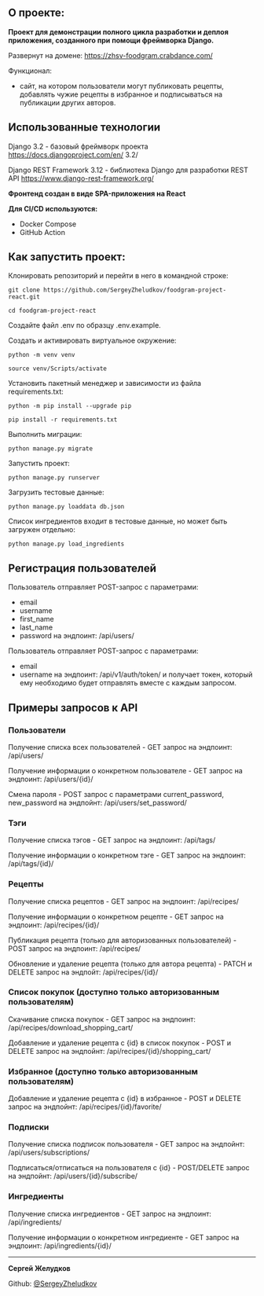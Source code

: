 ## О проекте: 

**Проект для демонстрации полного цикла разработки и деплоя приложения, созданного при помощи фреймворка Django.**

Развернут на домене: https://zhsv-foodgram.crabdance.com/

Функционал:
 - сайт, на котором пользователи могут публиковать рецепты, добавлять чужие рецепты в избранное и подписываться на публикации других авторов.

## Использованные технологии

Django 3.2 - базовый фреймворк проекта
https://docs.djangoproject.com/en/  3.2/ 

Django REST Framework 3.12 - библиотека Django для разработки REST API
https://www.django-rest-framework.org/ 


**Фронтенд создан в виде SPA-приложения на React** 

**Для CI/CD используются:**

- Docker Compose
- GitHub Action

## Как запустить проект:

Клонировать репозиторий и перейти в него в командной строке:

```
git clone https://github.com/SergeyZheludkov/foodgram-project-react.git
```

```
cd foodgram-project-react
```
Создайте файл .env по образцу .env.example. 

Cоздать и активировать виртуальное окружение:

```
python -m venv venv
```

```
source venv/Scripts/activate
```

Установить пакетный менеджер и зависимости из файла requirements.txt:

```
python -m pip install --upgrade pip
```

```
pip install -r requirements.txt
```

Выполнить миграции:

```
python manage.py migrate
```

Запустить проект:

```
python manage.py runserver
```

Загрузить тестовые данные:

```
python manage.py loaddata db.json
```
Список ингредиентов входит в тестовые данные, но может быть загружен отдельно:

```
python manage.py load_ingredients
```

## Регистрация пользователей

Пользователь отправляет POST-запрос с параметрами:
- email
- username
- first_name
- last_name
- password
на эндпоинт: /api/users/

Пользователь отправляет POST-запрос с параметрами:
- email
- username
на эндпоинт: /api/v1/auth/token/ 
и получает токен, который ему необходимо будет отправлять вместе с каждым запросом.

## Примеры запросов к API

### Пользователи

Получение списка всех пользователей - GET запрос на эндпоинт: /api/users/

Получение информации о конкретном пользователе - GET запрос на эндпоинт:  /api/users/{id}/

Смена пароля - POST запрос с параметрами current_password, new_password на эндпойнт: /api/users/set_password/

### Тэги

Получение списка тэгов - GET запрос на эндпоинт: /api/tags/

Получение информации о конкретном тэге - GET запрос на эндпоинт:  /api/tags/{id}/

### Рецепты

Получение списка рецептов - GET запрос на эндпоинт: /api/recipes/

Получение информации о конкретном рецепте - GET запрос на эндпоинт:  /api/recipes/{id}/

Публикация рецепта (только для авторизованных пользователей) - POST запрос на эндпоинт: /api/recipes/

Обновление и удаление рецепта (только для автора рецепта) - PATCH и DELETE запрос на эндпойт: /api/recipes/{id}/

### Список покупок (доступно только авторизованным пользователям)

Скачивание списка покупок - GET запрос на эндпоинт: /api/recipes/download_shopping_cart/

Добавление и удаление рецепта с {id} в список покупок - POST и DELETE запрос на эндпойнт: /api/recipes/{id}/shopping_cart/

### Избранное (доступно только авторизованным пользователям)

Добавление и удаление рецепта с {id} в избранное - POST и DELETE запрос на эндпойнт: /api/recipes/{id}/favorite/

### Подписки

Получение списка подписок пользователя - GET запрос на эндпойнт: /api/users/subscriptions/

Подписаться/отписаться на пользователя с {id} - POST/DELETE запрос на эндпойнт: /api/users/{id}/subscribe/

### Ингредиенты

Получение списка ингредиентов - GET запрос на эндпоинт: /api/ingredients/

Получение информации о конкретном ингредиенте - GET запрос на эндпоинт:  /api/ingredients/{id}/

____

**Сергей Желудков** 

Github: [@SergeyZheludkov](https://github.com/SergeyZheludkov/)